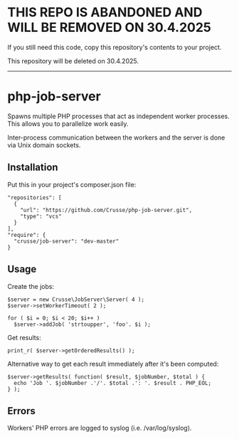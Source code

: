 # THIS REPO IS ABANDONED AND WILL BE REMOVED ON 30.4.2025

If you still need this code, copy this repository's contents to your project.

This repository will be deleted on 30.4.2025.

--------------------

# php-job-server

Spawns multiple PHP processes that act as independent worker processes. This
allows you to parallelize work easily.

Inter-process communication between the workers and the server is done via
Unix domain sockets.


## Installation

Put this in your project's composer.json file:

```
"repositories": [
  {
    "url": "https://github.com/Crusse/php-job-server.git",
    "type": "vcs"
  }
],
"require": {
  "crusse/job-server": "dev-master"
}
```


## Usage

Create the jobs:

```
$server = new Crusse\JobServer\Server( 4 );
$server->setWorkerTimeout( 2 );

for ( $i = 0; $i < 20; $i++ )
  $server->addJob( 'strtoupper', 'foo'. $i );
```

Get results:

```
print_r( $server->getOrderedResults() );
```

Alternative way to get each result immediately after it's been computed:

```
$server->getResults( function( $result, $jobNumber, $total ) {
  echo 'Job '. $jobNumber .'/'. $total .': '. $result . PHP_EOL;
} );
```


## Errors

Workers' PHP errors are logged to syslog (i.e. /var/log/syslog).
